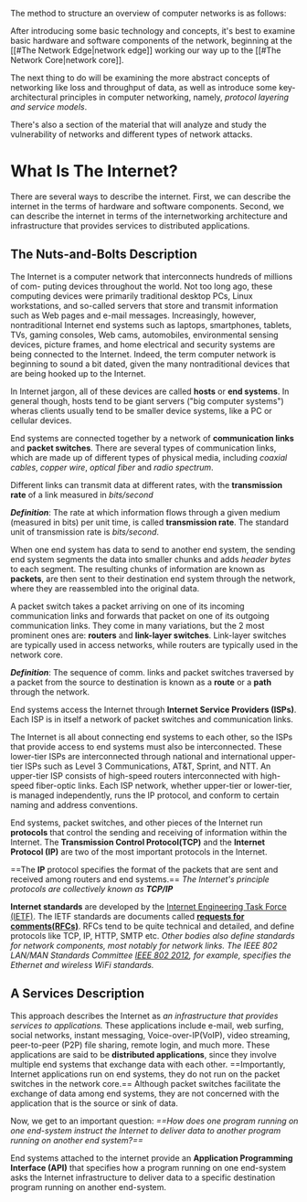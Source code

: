 The method to structure an overview of computer networks is as follows:

After introducing some basic technology and concepts, it's best to examine basic hardware and software components of the network, beginning at the [[#The Network Edge|network edge]] working our way up to the [[#The Network Core|network core]]. 

The next thing to do will be examining the more abstract concepts of networking like loss and throughput of data, as well as introduce some key-architectural principles in computer networking, namely, _protocol layering and service models_. 

There's also a section of the material that will analyze and study the vulnerability of networks and different types of network attacks.

# What Is The Internet?
There are several ways to describe the internet. First, we can describe the internet in the terms of hardware and software components. Second, we can describe the internet in terms of the internetworking architecture and infrastructure that provides services to distributed applications.

## The Nuts-and-Bolts Description
The Internet is a computer network that interconnects hundreds of millions of com-  puting devices throughout the world. Not too long ago, these computing devices were  primarily traditional desktop PCs, Linux workstations, and so-called servers that store  and transmit information such as Web pages and e-mail messages. Increasingly, however, nontraditional Internet end systems such as laptops, smartphones, tablets, TVs, gaming consoles, Web cams, automobiles, environmental sensing devices, picture frames, and home electrical and security systems are being connected to the  Internet. Indeed, the term computer network is beginning to sound a bit dated, given the many nontraditional devices that are being hooked up to the Internet.

In Internet jargon, all of these devices are called **hosts** or **end systems**. In general though, hosts tend to be giant servers ("big computer systems") wheras clients usually tend to be smaller device systems, like a PC or cellular devices.

End systems are connected together by a network of **communication links** and **packet switches**. There are several types of communication links, which are made up of different types of physical media, including _coaxial cables_, _copper wire_, _optical fiber_ and _radio spectrum_. 

Different links can transmit data at different rates, with the **transmission rate** of a link measured in _bits/second_

***Definition***: The rate at which information flows through a given medium (measured in bits) per unit time, is called **transmission rate**. The standard unit of transmission rate is _bits/second_.

When one end system has data to send to another end system, the sending end system segments the data into smaller chunks and adds _header bytes_ to each segment. The resulting chunks of information are known as **packets**, are then sent to their destination end system through the network, where they are reassembled into the original data.

A packet switch takes a packet arriving on one of its incoming communication links and forwards that packet on one of its outgoing communication links. They come in many variations, but the 2 most prominent ones are: **routers** and **link-layer switches**. Link-layer switches are typically used in access networks, while routers are typically used in the network core. 

***Definition***: The sequence of comm. links and packet switches traversed by a packet from the source to destination is known as a **route** or a **path** through the network.

End systems access the Internet through **Internet Service Providers (ISPs)**. Each ISP is in itself a network of packet switches and communication links. 

The Internet is all about connecting end systems to each other, so the ISPs that provide access to end systems must also be interconnected. These lower-tier ISPs are interconnected through national and international upper-tier ISPs such as Level 3 Communications, AT&T, Sprint, and NTT. An upper-tier ISP consists of high-speed routers interconnected with high-speed  fiber-optic links. Each ISP network, whether upper-tier or lower-tier, is managed independently, runs the IP protocol, and conform to certain naming and address conventions.

End systems, packet switches, and other pieces of the Internet run **protocols** that control the sending and receiving of information within the Internet. The **Transmission Control Protocol(TCP)** and the **Internet Protocol (IP)** are two of the most important protocols in the Internet. 

==The **IP** protocol specifies the format of the packets that are sent and received among routers and end systems.== _The Internet's principle protocols are collectively known as **TCP/IP**_

**Internet standards** are developed by the [Internet Engineering Task Force (IETF)](https://www.ietf.org/). The IETF standards are documents called **[requests for comments(RFCs)](https://www.ietf.org/standards/rfcs/)**. RFCs tend to be quite technical and detailed, and define protocols like TCP, IP, HTTP, SMTP etc. _Other bodies also define standards for network components, most notably for network links. The IEEE 802 LAN/MAN Standards Committee [IEEE 802 2012](https://en.wikipedia.org/wiki/IEEE_802), for example, specifies the Ethernet and wireless WiFi standards._ 

## A Services Description
This approach describes the Internet as _an infrastructure that provides services to applications._ These applications include e-mail, web surfing, social networks, instant messaging, Voice-over-IP(VoIP), video streaming, peer-to-peer (P2P) file sharing, remote login, and much more. These applications are said to be **distributed applications**, since they involve multiple end systems that exchange data with each other. ==Importantly, Internet applications run on end systems, they do not run on the packet switches in the network core.== Although packet switches facilitate the exchange of data among end systems, they are not concerned with the application that is the source or sink of data. 

Now, we get to an important question: _==How does one program running on one end-system instruct the Internet to deliver data to another program running on another end system?==_

End systems attached to the internet provide an **Application Programming Interface (API)** that specifies how a program running on one end-system asks the Internet infrastructure to deliver data to a specific destination program running on another end-system.



